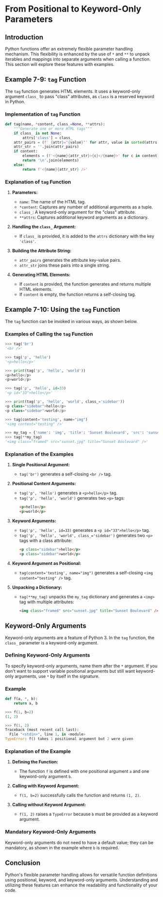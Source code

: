 # From Positional to Keyword-Only Parameters

## Introduction
Python functions offer an extremely flexible parameter handling mechanism. This flexibility is enhanced by the use of `*` and `**` to unpack iterables and mappings into separate arguments when calling a function. This section will explore these features with examples.

## Example 7-9: `tag` Function

The `tag` function generates HTML elements. It uses a keyword-only argument `class_` to pass "class" attributes, as `class` is a reserved keyword in Python.

### Implementation of `tag` Function

```python
def tag(name, *content, class_=None, **attrs):
    """Generate one or more HTML tags"""
    if class_ is not None:
        attrs['class'] = class_
    attr_pairs = (f' {attr}="{value}"' for attr, value in sorted(attrs.items()))
    attr_str = ''.join(attr_pairs)
    if content:
        elements = (f'<{name}{attr_str}>{c}</{name}>' for c in content)
        return '\n'.join(elements)
    else:
        return f'<{name}{attr_str} />'
```

### Explanation of `tag` Function

1. **Parameters:**
   - `name`: The name of the HTML tag.
   - `*content`: Captures any number of additional arguments as a tuple.
   - `class_`: A keyword-only argument for the "class" attribute.
   - `**attrs`: Captures additional keyword arguments as a dictionary.

2. **Handling the `class_` Argument:**
   - If `class_` is provided, it is added to the `attrs` dictionary with the key `'class'`.

3. **Building the Attribute String:**
   - `attr_pairs` generates the attribute key-value pairs.
   - `attr_str` joins these pairs into a single string.

4. **Generating HTML Elements:**
   - If `content` is provided, the function generates and returns multiple HTML elements.
   - If `content` is empty, the function returns a self-closing tag.

## Example 7-10: Using the `tag` Function

The `tag` function can be invoked in various ways, as shown below.

### Examples of Calling the `tag` Function

```python
>>> tag('br')
'<br />'

>>> tag('p', 'hello')
'<p>hello</p>'

>>> print(tag('p', 'hello', 'world'))
<p>hello</p>
<p>world</p>

>>> tag('p', 'hello', id=33)
'<p id="33">hello</p>'

>>> print(tag('p', 'hello', 'world', class_='sidebar'))
<p class="sidebar">hello</p>
<p class="sidebar">world</p>

>>> tag(content='testing', name="img")
'<img content="testing" />'

>>> my_tag = {'name': 'img', 'title': 'Sunset Boulevard', 'src': 'sunset.jpg', 'class': 'framed'}
>>> tag(**my_tag)
'<img class="framed" src="sunset.jpg" title="Sunset Boulevard" />'
```

### Explanation of the Examples

1. **Single Positional Argument:**
   - `tag('br')` generates a self-closing `<br />` tag.

2. **Positional Content Arguments:**
   - `tag('p', 'hello')` generates a `<p>hello</p>` tag.
   - `tag('p', 'hello', 'world')` generates two `<p>` tags:
     ```html
     <p>hello</p>
     <p>world</p>
     ```

3. **Keyword Arguments:**
   - `tag('p', 'hello', id=33)` generates a `<p id="33">hello</p>` tag.
   - `tag('p', 'hello', 'world', class_='sidebar')` generates two `<p>` tags with a class attribute:
     ```html
     <p class="sidebar">hello</p>
     <p class="sidebar">world</p>
     ```

4. **Keyword Argument as Positional:**
   - `tag(content='testing', name="img")` generates a self-closing `<img content="testing" />` tag.

5. **Unpacking a Dictionary:**
   - `tag(**my_tag)` unpacks the `my_tag` dictionary and generates a `<img>` tag with multiple attributes:
     ```html
     <img class="framed" src="sunset.jpg" title="Sunset Boulevard" />
     ```

## Keyword-Only Arguments

Keyword-only arguments are a feature of Python 3. In the `tag` function, the `class_` parameter is a keyword-only argument.

### Defining Keyword-Only Arguments

To specify keyword-only arguments, name them after the `*` argument. If you don't want to support variable positional arguments but still want keyword-only arguments, use `*` by itself in the signature.

### Example

```python
def f(a, *, b):
    return a, b

>>> f(1, b=2)
(1, 2)

>>> f(1, 2)
Traceback (most recent call last):
  File "<stdin>", line 1, in <module>
TypeError: f() takes 1 positional argument but 2 were given
```

### Explanation of the Example

1. **Defining the Function:**
   - The function `f` is defined with one positional argument `a` and one keyword-only argument `b`.

2. **Calling with Keyword Argument:**
   - `f(1, b=2)` successfully calls the function and returns `(1, 2)`.

3. **Calling without Keyword Argument:**
   - `f(1, 2)` raises a `TypeError` because `b` must be provided as a keyword argument.

### Mandatory Keyword-Only Arguments
Keyword-only arguments do not need to have a default value; they can be mandatory, as shown in the example where `b` is required.

## Conclusion
Python's flexible parameter handling allows for versatile function definitions using positional, keyword, and keyword-only arguments. Understanding and utilizing these features can enhance the readability and functionality of your code.